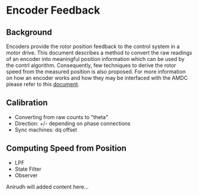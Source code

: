 # Encoder Feedback

## Background

Encoders provide the rotor position feedback to the control system in a motor drive. This document describes a method to convert the raw readings of an encoder into meaningful position information which can be used by the contrl algorithm. Consequently, few techniques to derive the rotor speed from the measured position is also proposed. For more information on how an encoder works and how they may be interfaced with the AMDC please refer to this [document](https://docs.amdc.dev/hardware/subsystems/encoder.html#).

## Calibration

- Converting from raw counts to "theta"
- Direction: +/- depending on phase connections
- Sync machines: dq offset

## Computing Speed from Position

- LPF
- State Filter
- Observer

Anirudh will added content here...